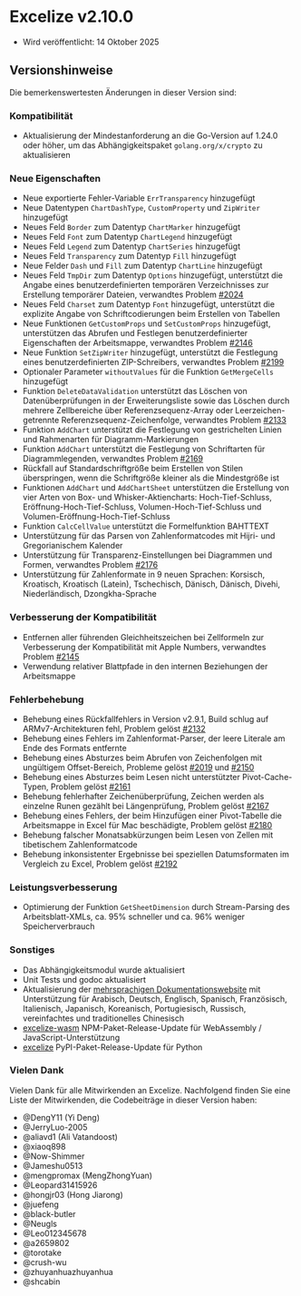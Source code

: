 # Excelize v2.10.0

* Wird veröffentlicht: 14 Oktober 2025

## Versionshinweise

Die bemerkenswertesten Änderungen in dieser Version sind:

### Kompatibilität

* Aktualisierung der Mindestanforderung an die Go-Version auf 1.24.0 oder höher, um das Abhängigkeitspaket `golang.org/x/crypto` zu aktualisieren

### Neue Eigenschaften

* Neue exportierte Fehler-Variable `ErrTransparency` hinzugefügt
* Neue Datentypen `ChartDashType`, `CustomProperty` und `ZipWriter` hinzugefügt
* Neues Feld `Border` zum Datentyp `ChartMarker` hinzugefügt
* Neues Feld `Font` zum Datentyp `ChartLegend` hinzugefügt
* Neues Feld `Legend` zum Datentyp `ChartSeries` hinzugefügt
* Neues Feld `Transparency` zum Datentyp `Fill` hinzugefügt
* Neue Felder `Dash` und `Fill` zum Datentyp `ChartLine` hinzugefügt
* Neues Feld `TmpDir` zum Datentyp `Options` hinzugefügt, unterstützt die Angabe eines benutzerdefinierten temporären Verzeichnisses zur Erstellung temporärer Dateien, verwandtes Problem [#2024](https://github.com/xuri/excelize/issues/2024)
* Neues Feld `Charset` zum Datentyp `Font` hinzugefügt, unterstützt die explizite Angabe von Schriftcodierungen beim Erstellen von Tabellen
* Neue Funktionen `GetCustomProps` und `SetCustomProps` hinzugefügt, unterstützen das Abrufen und Festlegen benutzerdefinierter Eigenschaften der Arbeitsmappe, verwandtes Problem [#2146](https://github.com/xuri/excelize/issues/2146)
* Neue Funktion `SetZipWriter` hinzugefügt, unterstützt die Festlegung eines benutzerdefinierten ZIP-Schreibers, verwandtes Problem [#2199](https://github.com/xuri/excelize/issues/2199)
* Optionaler Parameter `withoutValues` für die Funktion `GetMergeCells` hinzugefügt
* Funktion `DeleteDataValidation` unterstützt das Löschen von Datenüberprüfungen in der Erweiterungsliste sowie das Löschen durch mehrere Zellbereiche über Referenzsequenz-Array oder Leerzeichen-getrennte Referenzsequenz-Zeichenfolge, verwandtes Problem [#2133](https://github.com/xuri/excelize/issues/2133)
* Funktion `AddChart` unterstützt die Festlegung von gestrichelten Linien und Rahmenarten für Diagramm-Markierungen
* Funktion `AddChart` unterstützt die Festlegung von Schriftarten für Diagrammlegenden, verwandtes Problem [#2169](https://github.com/xuri/excelize/issues/2169)
* Rückfall auf Standardschriftgröße beim Erstellen von Stilen überspringen, wenn die Schriftgröße kleiner als die Mindestgröße ist
* Funktionen `AddChart` und `AddChartSheet` unterstützen die Erstellung von vier Arten von Box- und Whisker-Aktiencharts: Hoch-Tief-Schluss, Eröffnung-Hoch-Tief-Schluss, Volumen-Hoch-Tief-Schluss und Volumen-Eröffnung-Hoch-Tief-Schluss
* Funktion `CalcCellValue` unterstützt die Formelfunktion BAHTTEXT
* Unterstützung für das Parsen von Zahlenformatcodes mit Hijri- und Gregorianischem Kalender
* Unterstützung für Transparenz-Einstellungen bei Diagrammen und Formen, verwandtes Problem [#2176](https://github.com/xuri/excelize/issues/2176)
* Unterstützung für Zahlenformate in 9 neuen Sprachen: Korsisch, Kroatisch, Kroatisch (Latein), Tschechisch, Dänisch, Dänisch, Divehi, Niederländisch, Dzongkha-Sprache

### Verbesserung der Kompatibilität

* Entfernen aller führenden Gleichheitszeichen bei Zellformeln zur Verbesserung der Kompatibilität mit Apple Numbers, verwandtes Problem [#2145](https://github.com/xuri/excelize/issues/2145)
* Verwendung relativer Blattpfade in den internen Beziehungen der Arbeitsmappe

### Fehlerbehebung

* Behebung eines Rückfallfehlers in Version v2.9.1, Build schlug auf ARMv7-Architekturen fehl, Problem gelöst [#2132](https://github.com/xuri/excelize/issues/2132)
* Behebung eines Fehlers im Zahlenformat-Parser, der leere Literale am Ende des Formats entfernte
* Behebung eines Absturzes beim Abrufen von Zeichenfolgen mit ungültigem Offset-Bereich, Probleme gelöst [#2019](https://github.com/xuri/excelize/issues/2019) und [#2150](https://github.com/xuri/excelize/issues/2150)
* Behebung eines Absturzes beim Lesen nicht unterstützter Pivot-Cache-Typen, Problem gelöst [#2161](https://github.com/xuri/excelize/issues/2161)
* Behebung fehlerhafter Zeichenüberprüfung, Zeichen werden als einzelne Runen gezählt bei Längenprüfung, Problem gelöst [#2167](https://github.com/xuri/excelize/issues/2167)
* Behebung eines Fehlers, der beim Hinzufügen einer Pivot-Tabelle die Arbeitsmappe in Excel für Mac beschädigte, Problem gelöst [#2180](https://github.com/xuri/excelize/issues/2180)
* Behebung falscher Monatsabkürzungen beim Lesen von Zellen mit tibetischem Zahlenformatcode
* Behebung inkonsistenter Ergebnisse bei speziellen Datumsformaten im Vergleich zu Excel, Problem gelöst [#2192](https://github.com/xuri/excelize/issues/2192)

### Leistungsverbesserung

* Optimierung der Funktion `GetSheetDimension` durch Stream-Parsing des Arbeitsblatt-XMLs, ca. 95% schneller und ca. 96% weniger Speicherverbrauch

### Sonstiges

* Das Abhängigkeitsmodul wurde aktualisiert
* Unit Tests und godoc aktualisiert
* Aktualisierung der [mehrsprachigen Dokumentationswebsite](https://xuri.me/excelize) mit Unterstützung für Arabisch, Deutsch, Englisch, Spanisch, Französisch, Italienisch, Japanisch, Koreanisch, Portugiesisch, Russisch, vereinfachtes und traditionelles Chinesisch
* [excelize-wasm](https://github.com/xuri/excelize-wasm) NPM-Paket-Release-Update für WebAssembly / JavaScript-Unterstützung
* [excelize](https://github.com/xuri/excelize-py) PyPI-Paket-Release-Update für Python

### Vielen Dank

Vielen Dank für alle Mitwirkenden an Excelize. Nachfolgend finden Sie eine Liste der Mitwirkenden, die Codebeiträge in dieser Version haben:

* @DengY11 (Yi Deng)
* @JerryLuo-2005
* @aliavd1 (Ali Vatandoost)
* @xiaoq898
* @Now-Shimmer
* @Jameshu0513
* @mengpromax (MengZhongYuan)
* @Leopard31415926
* @hongjr03 (Hong Jiarong)
* @juefeng
* @black-butler
* @Neugls
* @Leo012345678
* @a2659802
* @torotake
* @crush-wu
* @zhuyanhuazhuyanhua
* @shcabin
